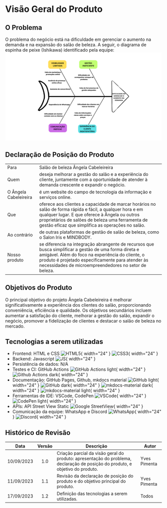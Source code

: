 # Visão Geral do Produto

## O Problema
O problema do negócio está na dificuldade em gerenciar o aumento na demanda e na expansão do salão de beleza. A seguir, o diagrama de espinha de peixe (Ishikawa) identificado pela equipe:
![Diagrama_de_Ishikawa](../img/ishikawa-alt.png)

## Declaração de Posição do Produto

|               |                                     |
| :------------ | ----------------------------------- |
| Para          | Salão de beleza Ângela Cabeleireira |
| Quem          | deseja melhorar a gestão do salão e a experiência do cliente, juntamente com a oportunidade de atender à demanda crescente e expandir o negócio. |
| O Ângela Cabeleireira | é um website do campo de tecnologia da informação e serviços online. |
| Que           | oferece aos clientes a capacidade de marcar horários no salão de forma rápida e fácil, a qualquer hora e em qualquer lugar. E que oferece à Ângela ou outros proprietários de salões de beleza uma ferramenta de gestão eficaz que simplifica as operações no salão. |
| Ao contrário  | de outras plataformas de gestão de salão de beleza, como o Salon Iris e MINDBODY. |
| Nosso produto | se diferencia na integração abrangente de recursos que busca simplificar a gestão de uma forma direta e amigável. Além do foco na experiência do cliente, o produto é projetado especificamente para atender às necessidades de microempreendedores no setor de beleza. |    

## Objetivos do Produto

O principal objetivo do projeto  Ângela Cabeleireira é melhorar significativamente a experiência dos clientes do salão, proporcionando conveniência, eficiência e qualidade. 
Os objetivos secundários incluem aumentar a satisfação do cliente, melhorar a gestão do salão, expandir o negócio, promover a fidelização de clientes e destacar o salão de beleza no mercado.

## Tecnologias a serem utilizadas
- Frontend: HTML e CSS ![HTML5](https://www.svgrepo.com/show/452228/html-5.svg){ width="24" } ![CSS3](https://www.svgrepo.com/show/373535/css.svg){ width="24" }
- Backend: Javascript ![JS](https://www.svgrepo.com/show/303206/javascript-logo.svg){ width="24" }
- Persistência de dados: N/A
- Testes e CI: GitHub Actions ![GitHub Actions light](https://www.svgrepo.com/show/330509/githubactions.svg#only-light){ width="24" } ![Github Actions dark](https://seeklogo.com/images/G/github-actions-logo-031704BDC6-seeklogo.com.png#only-dark){ width="24" }
- Documentação: GitHub Pages, Github, mkdocs material ![GitHub light](https://www.svgrepo.com/show/493677/github-repo-git-octocat.svg#only-light){ width="24" } ![GitHub dark](https://www.svgrepo.com/show/325237/github-outline.svg#only-dark){ width="24" } ![mkdocs-material dark](https://raw.githubusercontent.com/squidfunk/mkdocs-material/master/src/assets/images/favicon.png#only-dark){ width="24" } ![mkdocs-material light](https://raw.githubusercontent.com/squidfunk/mkdocs-material/master/docs/assets/favicon.png#only-light){ width="24" }
- Ferramentas de IDE: VSCode, CodePen ![VSCode](https://www.svgrepo.com/show/374171/vscode.svg){ width="24" } ![CodePen light](https://seeklogo.com/images/C/codepen-logo-FDEB3664F1-seeklogo.com.png){ width="24" }
- APIs: API Street View Static ![Google StreetView](https://upload.wikimedia.org/wikipedia/commons/f/f6/Street_View_logo.png
){ width="24" }
- Comunicação da equipe: WhatsApp e Discord ![WhatsApp](https://www.svgrepo.com/show/475692/whatsapp-color.svg){ width="24" } ![Discord](https://www.svgrepo.com/show/331368/discord-v2.svg){ width="24" }

## Histórico de Revisão

| Data       | Versão |                                                          Descrição                                                            |    Autor     |
| :--------: | :----: | ----------------------------------------------------------------------------------------------------------------------------- | ------------ |
| 10/09/2023 | 1.0    | Criação parcial da visão geral do produto: apresentação do problema, declaração de posição do produto, e objetivo do produto. | Yves Pimenta |
| 11/09/2023 | 1.1    | Revisão da declaração de posição do produto e do objetivo principal do produto.                                               | Yves Pimenta |
| 17/09/2023 | 1.2    | Definição das tecnologias a serem utilizadas.                                                                                 | Todos        |
